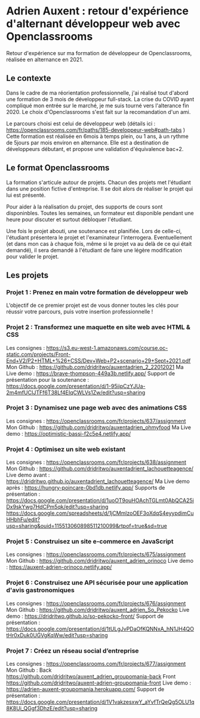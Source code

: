 # Adrien Auxent : retour d'expérience d'alternant développeur web avec Openclassrooms

Retour d'expérience sur ma formation de développeur de Openclassrooms, réalisée en alternance en 2021.

## Le contexte

Dans le cadre de ma réorientation professionnelle, j'ai réalisé tout d'abord une formation de 3 mois de développeur full-stack. La crise du COVID ayant compliqué mon entrée sur le marché, je me suis tourné vers l'alterance fin 2020. Le choix d'Openclassrooms s'est fait sur la recomandation d'un ami.

Le parcours choisi est celui de développeur web (détails ici : https://openclassrooms.com/fr/paths/185-developpeur-web#path-tabs )
Cette formation est réalisée en 6mois à temps plein, ou 1 ans, à un rythme de 5jours par mois environ en alternance.
Elle est a destination de développeurs débutant, et propose une validation d'équivalence bac+2.

## Le format Openclassrooms

La formation s'articule autour de projets. Chacun des projets met l'étudiant dans une position fictive d'entreprise. Il se doit alors de réaliser le projet qui lui est présenté.

Pour aider à la réalisation du projet, des supports de cours sont disponinbles. Toutes les semaines, un formateur est disponible pendant une heure pour discuter et surtout débloquer l'étudiant. 

Une fois le projet abouti, une soutenance est planifiée. Lors de celle-ci, l'étudiant présentera le projet et l'examinateur l'interrogera. Eventuellement (et dans mon cas à chaque fois, même si le projet va au delà de ce qui était demandé), il sera demandé à l'étudiant de faire une légère modification pour valider le projet.

## Les projets

### Projet 1 : Prenez en main votre formation de développeur web

L’objectif de ce premier projet est de vous donner toutes les clés pour réussir votre parcours, puis votre insertion professionnelle ! 

### Projet 2 : Transformez une maquette en site web avec HTML & CSS

Les consignes : https://s3.eu-west-1.amazonaws.com/course.oc-static.com/projects/Front-End+V2/P2+HTML+%26+CSS/Dev+Web+P2+scenario+29+Sept+2021.pdf
Mon Github : https://github.com/dridritwo/auxentadrien_2_22012021
Ma Live demo : https://brave-thompson-449a3b.netlify.app/
Support de présentation pour la soutenance : https://docs.google.com/presentation/d/1-95iipCzYJUa-2m4mfUCIJTFf6T38Lf4EIqCWLVs1Zw/edit?usp=sharing

### Projet 3 : Dynamisez une page web avec des animations CSS

Les consignes : https://openclassrooms.com/fr/projects/637/assignment
Mon Github : https://github.com/dridritwo/auxentadrien_ohmyfood
Ma Live demo : https://optimistic-bassi-f2c5e4.netlify.app/

### Projet 4 : Optimisez un site web existant

Les consignes : https://openclassrooms.com/fr/projects/638/assignment
Mon Github : https://github.com/dridritwo/auxentadrient_lachouetteagence/
Live demo avant : https://dridritwo.github.io/auxentadrient_lachouetteagence/
Ma Live demo après : https://hungry-poincare-0bd1db.netlify.app/
Supports de présentation : https://docs.google.com/presentation/d/1uoOT9ouHOAchTGLmt0AbQCA25iDx9skYwg7HdCPm5qk/edit?usp=sharing
https://docs.google.com/spreadsheets/d/1jCMmlzoOEF3oXdqS4eyypdimCuHHbhFu/edit?usp=sharing&ouid=115513060898511210099&rtpof=true&sd=true


### Projet 5 : Construisez un site e-commerce en JavaScript

Les consignes : https://openclassrooms.com/fr/projects/675/assignment
Mon Github : https://github.com/dridritwo/auxent_adrien_orinoco
Live demo : https://auxent-adrien-orinoco.netlify.app/

### Projet 6 : Construisez une API sécurisée pour une application d'avis gastronomiques

Les consignes : https://openclassrooms.com/fr/projects/676/assignment
Mon Github : https://github.com/dridritwo/auxent_adrien_So_Pekocko
Live demo : https://dridritwo.github.io/so-pekocko-front/
Support de présentation : https://docs.google.com/presentation/d/1tULgJvPDaOfKQNNxA_hN1JH4QOtHr0xDuk0UGVgKqWw/edit?usp=sharing

### Projet 7 : Créez un réseau social d’entreprise

Les consignes : https://openclassrooms.com/fr/projects/677/assignment
Mon Github : Back https://github.com/dridritwo/auxent_adrien_groupomania-back
Front https://github.com/dridritwo/auxent-adrien-groupomania-front
Live demo : https://adrien-auxent-groupomania.herokuapp.com/
Support de présentation : https://docs.google.com/presentation/d/1V1vakzesxwY_aYvfTrQeQg5OLU1q8K8Ui_QGgf3DhzE/edit?usp=sharing
